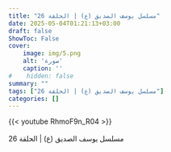 ```yaml
---
title: "مسلسل يوسف الصديق (ع) | الحلقة 26"
date: 2025-05-04T01:21:13+03:00
draft: false
ShowToc: False
cover:
    image: img/5.png
    alt: 'صورة'
    caption: ''
#    hidden: false
summary: ""
tags: ["مسلسل يوسف الصديق (ع) | الحلقة 26"]
categories: []
---
```


{{< youtube RhmoF9n_R04 >}}  
 <br>
مسلسل يوسف الصديق (ع) | الحلقة 26